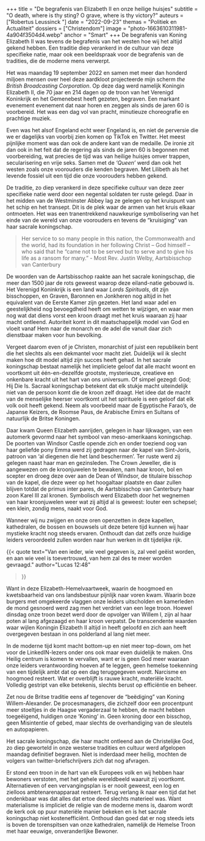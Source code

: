 +++
title = "De begrafenis van Elizabeth II en onze heilige huisjes"
subtitle = "O death, where is thy sting? O grave, where is thy victory?"
auteurs = ["Robertus Leussinck "]
date = "2022-09-23"
themas = "Politiek en Actualiteit"
dossiers = ["Christendom"]
image = "photo-1663610311981-4a904f3504d4.webp"
anchor = "Smart"
+++
De begrafenis van Koning Elizabeth II was tevens de begrafenis van het westen hoe wij het altijd gekend hebben. Een traditie diep verankerd in de cultuur van deze specifieke natie, maar ook een beeldspraak voor de begrafenis van de tradities, die de moderne mens verwerpt. 

Het was maandag 19 september 2022 en samen met meer dan honderd miljoen mensen over heel deze aardkloot projecteerde mijn scherm *the British Broadcasting Corporation*. Op deze dag werd namelijk Koningin Elizabeth II, die 70 jaar en 214 dagen op de troon van het Verenigd Koninkrijk en het Gemenebest heeft gezeten, begraven. Een markant evenement evenement dat naar horen en zeggen als sinds de jaren 60 is voorbereid. Het was een dag vol van pracht, minutieuze choreografie en prachtige muziek. 

Even was het alsof Engeland echt weer Engeland is, en niet de perversie die we er dagelijks van voorbij zien komen op TikTok en Twitter. Het meest pijnlijke moment was dan ook de andere kant van de medaille. De ironie zit dan ook in het feit dat de regering als sinds de jaren 60 is begonnen met voorbereiding, wat precies de tijd was van heilige huisjes omver trappen, secularisering en vrije seks. Samen met de *‘Queen’* werd dan ook het westen zoals onze voorouders die kenden begraven. Met Lilibeth als het levende fossiel uit een tijd die onze voorouders hebben gekend.

De traditie, zo diep verankerd in deze specifieke cultuur van deze zeer specifieke natie werd door een negental soldaten ter ruste gelegd. Daar in het midden van de Westminster Abbey lag ze gelegen op het kruispunt van het schip en het transept. Dit is de plek waar de armen van het kruis elkaar ontmoeten. Het was een tranentrekkend nauwkeurige symbolisering van het einde van de wereld van onze voorouders en tevens de “kruisiging” van haar sacrale koningschap. 

>Her service to so many people in this nation, the Commonwealth and the world, had its foundation in her following Christ – God himself – who said that he “came not to be served but to serve and to give his life as a ransom for many.” - Most Rev. Justin Welby, Aartsbisschop van Canterbury 

De woorden van de Aartsbisschop raakte aan het sacrale koningschap, die meer dan 1500 jaar de rots geweest waarop deze eiland-natie gebouwd is. Het Verenigd Koninkrijk is een land waar *Lords Spirituals*, dit zijn bisschoppen, en Graven, Baronnen en Jonkheren nog altijd in het equivalent van de Eerste Kamer zijn gezeten. Het land waar adel en geestelijkheid nog bevoegdheid heeft om wetten te wijzigen, en waar men nog wat dat diens vorst een kroon draagt met het kruis waaraan zij haar macht ontleend. Autoriteit komt in dit maatschappelijk model van God en vloeit vanaf Hem naar de monarch en de adel die vanuit daar zich dienstbaar maken voor hun bevolking.

Vergeet daarom even of je Christen, monarchist of juist een republikein bent die het slechts als een dekmantel voor macht ziet. Duidelijk wil ik slecht maken hoe dit model altijd zijn succes heeft gehad. In het sacrale koningschap bestaat namelijk het impliciete geloof dat alle macht woont en voortkomt uit één-en-dezelfde grootste, mysterieuze, creatieve en onkenbare kracht uit het hart van ons universum. Of simpel gezegd: God; Hij Die Is. Sacraal koningschap betekent dat elk stukje macht uiteindelijk niet van de persoon komt die de kroon zelf draagt. Het idee dat de macht van de menselijke heerser voortkomt uit het spirituele is een geloof dat elk volk ooit heeft gekend. Neem als voorbeeld maar de Egyptische Farao’s, de Japanse Keizers, de Roomse Paus, de Arabische Emirs en Sultans of natuurlijk de Britse Koningen.

Daar kwam Queen Elizabeth aanrijden, gelegen in haar lijkwagen, van een automerk gevormd naar het symbool van meso-amerikaans koningschap. De poorten van Windsor Castle opende zich en onder toeziend oog van haar geliefde pony Emma werd zij gedragen naar de kapel van Sint-Joris, patroon van ‘al diegenen die het land beschermen’. Ter ruste werd zij gelegen naast haar man en gezinsleden. The Crown Jeweller, die is aangewezen om de kroonjuwelen te bewaken, nam haar kroon, bol en scepter en droeg deze over aan de Dean of Windsor, de titulaire bisschop van de kapel, die deze weer op het hoogaltaar plaatste en daar zullen blijven totdat de primus inter pares, de Aartsbisschop van Canterbury haar zoon Karel III zal kronen. Symbolisch werd Elizabeth door het wegnemen van haar kroonjuwelen weer wat zij altijd al is geweest: louter een schepsel; een klein, zondig mens, naakt voor God.

Wanneer wij nu zwijgen en onze oren openzetten in deze kapellen, kathedralen, de bossen en bouwsels uit deze betere tijd kunnen wij haar mystieke kracht nog steeds ervaren. Onthoudt dan dat zelfs onze huidige leiders veroordeeld zullen worden naar hun werken in dit tijdelijke rijk. 

{{< quote
	text="Van een ieder, wie veel gegeven is, zal veel geëist worden, en aan wie veel is toevertrouwd, van hem zal des te meer worden gevraagd."
	author="Lucas 12:48"
>}}

Want in deze Elizabeth-Hemelvaartweek, waarin de hoogmoed en kwetsbaarheid van ons landsbestuur pijnlijk naar voren kwam. Waarin boze burgers met omgekeerde vlaggen onze leiders uitscholden en kamerleden de mond gesnoerd werd zag men het verdriet van een lege troon. Hoewel dinsdag onze troon bezet werd door de opvolger van Willem I, zijn al haar poten al lang afgezaagd en haar kroon verpatst. De transcendente waarden waar wijlen Koningin Elizabeth II altijd in heeft geloofd en zich aan heeft overgegeven bestaan in ons polderland al lang niet meer.

In de moderne tijd komt macht bottom-up en niet meer top-down, om het voor de LinkedIN-lezers onder ons ook maar even duidelijk te maken. Ons Heilig centrum is komen te vervallen, want er is geen God meer waaraan onze leiders verantwoording hoeven af te leggen, geen hemelse toekenning van een tijdelijk ambt dat op een dag teruggegeven wordt. Narcisme en hoogmoed resteert. Wat er overblijft is rauwe kracht, materiële kracht. Volledig gestript van elke betekenis, slechts berust op efficiëntie en beheer. 

Zet nou de Britse traditie eens af tegenover de “beëdiging” van Koning Willem-Alexander. De procesmanagers, die zichzelf door een procentpunt meer stoeltjes in de Haagse vergaderzaal te hebben, de macht hebben toegeëigend, huldigen onze ‘Koning’ in.  Geen kroning door een bisschop, geen Misintentie of gebed, maar slechts de overhandiging van de sleutels en autopapieren.

Het sacrale koningschap, die haar macht ontleend aan de Christelijke God, zo diep geworteld in onze westerse tradities en cultuur werd afgelopen maandag definitief begraven. Niet is inderdaad meer heilig, mochten de volgers van twitter-briefschrijvers zich dat nog afvragen. 

Er stond een troon in de hart van elk Europees volk en wij hebben haar bewoners verstoten, met het gehele wereldbeeld waaruit zij voortkomt. Alternatieven of een vervangingsplan is er nooit geweest, een log en zielloos ambtenarenapparaat resteert. Terug verlang ik naar een tijd dat het ondenkbaar was dat alles dat ertoe deed slechts materieel was. Want materialisme is impliciet de religie van de moderne mens is, daarom wordt de kerk ook op puur materiële manier bekeken en is het sacrale koningschap niet kostenefficiënt. Onthoud dan goed dat er nog steeds iets is boven de torenspitsen van onze kathedralen, namelijk de Hemelse Troon met haar eeuwige, onveranderlijke Bewoner.